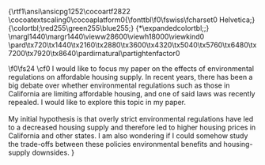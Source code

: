 {\rtf1\ansi\ansicpg1252\cocoartf2822
\cocoatextscaling0\cocoaplatform0{\fonttbl\f0\fswiss\fcharset0 Helvetica;}
{\colortbl;\red255\green255\blue255;}
{\*\expandedcolortbl;;}
\margl1440\margr1440\vieww28600\viewh18000\viewkind0
\pard\tx720\tx1440\tx2160\tx2880\tx3600\tx4320\tx5040\tx5760\tx6480\tx7200\tx7920\tx8640\pardirnatural\partightenfactor0

\f0\fs24 \cf0 I would like to focus my paper on the effects of environmental regulations on affordable housing supply. In recent years, there has been a big debate over whether environmental regulations such as those in California are limiting affordable housing, and one of said laws was recently repealed. I would like to explore this topic in my paper. \
\
My initial hypothesis is that overly strict environmental regulations have led to a decreased housing supply and therefore led to higher housing prices in California and other states. I am also wondering if I could somehow study the trade-offs between these policies environmental benefits and housing-supply downsides. }